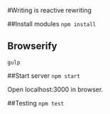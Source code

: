 #Writing is reactive rewriting

##Install modules
`npm install`

## Browserify
`gulp`

##Start server
`npm start`

Open localhost:3000 in browser.

##Testing
`npm test`

